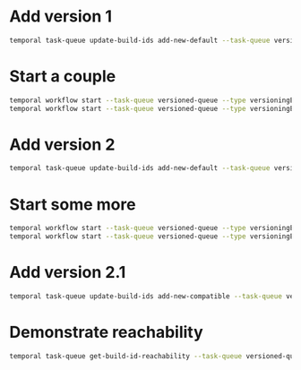 # Add version 1

```bash
temporal task-queue update-build-ids add-new-default --task-queue versioned-queue --build-id "1.0"
```

# Start a couple

```bash
temporal workflow start --task-queue versioned-queue --type versioningExample --workflow-id wf-1
temporal workflow start --task-queue versioned-queue --type versioningExample --workflow-id wf-2
```

# Add version 2

```bash
temporal task-queue update-build-ids add-new-default --task-queue versioned-queue --build-id "2.0"
```

# Start some more

```bash
temporal workflow start --task-queue versioned-queue --type versioningExample --workflow-id wf-3
temporal workflow start --task-queue versioned-queue --type versioningExample --workflow-id wf-4
```

# Add version 2.1

```bash
temporal task-queue update-build-ids add-new-compatible --task-queue versioned-queue --build-id "2.1" --existing-compatible-build-id "2.0"
```

# Demonstrate reachability

```bash
temporal task-queue get-build-id-reachability --task-queue versioned-queue --build-id "1.0" --build-id "2.0" --build-id "2.1"
```
